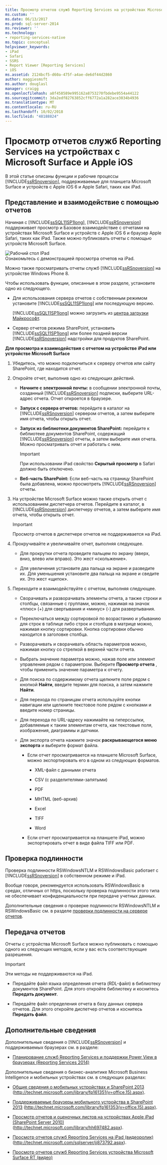 ```yaml
---
title: Просмотр отчетов служб Reporting Services на устройствах Microsoft Surface и Apple iOS | Документация Майкрософт
ms.custom: ''
ms.date: 06/13/2017
ms.prod: sql-server-2014
ms.reviewer: ''
ms.technology:
- reporting-services-native
ms.topic: conceptual
helpviewer_keywords:
- iPad
- Safari
- SSRS
- Report Viewer [Reporting Services]
- iOS
ms.assetid: 2124bcf5-d60a-475f-a4ae-de6df44d2860
author: maggiesmsft
ms.author: douglasl
manager: craigg
ms.openlocfilehash: a8f458589e995162a8753270fbdebe9554a44122
ms.sourcegitcommit: 3da2edf82763852cff6772a1a282ace3034b4936
ms.translationtype: MT
ms.contentlocale: ru-RU
ms.lasthandoff: 10/02/2018
ms.locfileid: "48188824"
---
```

# <a name="view-reporting-services-reports-on-microsoft-surface-devices-and--apple-ios-devices"></a>Просмотр отчетов служб Reporting Services на устройствах с Microsoft Surface и Apple iOS
  В этой статье описаны функции и рабочие процессы [!INCLUDE[ssRSnoversion](../includes/ssrsnoversion-md.md)], поддерживаемые для планшета Microsoft Surface и устройств с Apple iOS 6 и Apple Safari, таких как iPad.  
  
## <a name="view-and-interact-with-reports"></a>Представление и взаимодействие с помощью отчетов  
 Начиная с [!INCLUDE[ssSQL11SP1long](../includes/sssql11sp1long-md.md)], [!INCLUDE[ssRSnoversion](../includes/ssrsnoversion-md.md)] поддерживает просмотр и Базовое взаимодействие с отчетами на устройствах Microsoft Surface и устройств с Apple iOS 6 и браузер Apple Safari, таких как iPad. Также можно публиковать отчеты с помощью устройств Microsoft Surface.  
  
 ![Рабочий стол IPad](media/videothumbnail.jpg "рабочий стол IPad")  
Ознакомьтесь с демонстрацией просмотра отчетов на iPad.  
  
 Можно также просматривать отчеты служб [!INCLUDE[ssRSnoversion](../includes/ssrsnoversion-md.md)] на устройстве Windows Phone 8.  
  
 Чтобы использовать функции, описанные в этом разделе, установите одно из следующего.  
  
-   Для использования сервера отчетов с собственным режимом установите [!INCLUDE[ssSQL11SP1long](../includes/sssql11sp1long-md.md)] или последующую версию.  
  
     [!INCLUDE[ssSQL11SP1long](../includes/sssql11sp1long-md.md)] можно загрузить из [центра загрузки Майкрософт](http://www.microsoft.com/download/details.aspx?id=35575).  
  
-   Сервер отчетов режима SharePoint, установить [!INCLUDE[ssSQL11SP1long](../includes/sssql11sp1long-md.md)] или более поздней версии [!INCLUDE[ssRSnoversion](../includes/ssrsnoversion-md.md)] надстройки для продуктов SharePoint.  
  
 **Для просмотра и взаимодействия с отчетом на устройстве iPad или устройстве Microsoft Surface**  
  
1.  Убедитесь, что можно подключиться к серверу отчетов или сайту SharePoint, где находится отчет.  
  
2.  Откройте отчет, выполнив одно из следующих действий.  
  
    -   **Начните с электронной почты:** в сообщении электронной почты, созданный [!INCLUDE[ssRSnoversion](../includes/ssrsnoversion-md.md)] подписки, выберите URL-адрес отчета. Отчет откроется в браузере.  
  
    -   **Запуск с сервера отчетов:** перейдите в каталог на [!INCLUDE[ssRSnoversion](../includes/ssrsnoversion-md.md)] сервером отчетов, а затем выберите имя отчета, чтобы открыть отчет.  
  
    -   **Запуск из библиотеки документов SharePoint:** перейдите к библиотеке документов SharePoint, содержащий [!INCLUDE[ssRSnoversion](../includes/ssrsnoversion-md.md)] отчеты, а затем выберите имя отчета. Можно просматривать отчет и работать с ним.  
  
        > [!IMPORTANT]  
        >  При использовании iPad свойство **Скрытый просмотр** в Safari должно быть отключено.  
  
    -   **Веб-часть SharePoint:** Если веб-часть на страницу SharePoint была добавлена, можно просмотреть [!INCLUDE[ssRSnoversion](../includes/ssrsnoversion-md.md)] отчеты.  
  
3.  На устройстве Microsoft Surface можно также открыть отчет с использованием диспетчера отчетов. Перейдите в каталог, в [!INCLUDE[ssRSnoversion](../includes/ssrsnoversion-md.md)] диспетчеру отчетов, а затем выберите имя отчета, чтобы открыть отчет.  
  
    > [!IMPORTANT]  
    >  Просмотр отчетов в диспетчере отчетов не поддерживается на iPad.  
  
4.  Прокручивайте и увеличивайте отчет, выполняя следующее.  
  
    -   Для прокрутки отчета проведите пальцем по экрану (вверх, вниз, влево или вправо). Это жест «скольжение».  
  
    -   Для увеличения установите два пальца на экране и разведите их. Для уменьшения установите два пальца на экране и сведите их. Это жест «щипок».  
  
5.  Переходите и взаимодействуйте с отчетом, выполняя следующее.  
  
    -   Сворачивать и разворачивать элементы отчета, а также строки и столбцы, связанные с группами, можно, нажимая на значок «плюс» (+) для свертывания и «минус» (-) для развертывания.  
  
    -   Переключаться между сортировкой по возрастанию и убыванию для строк в таблице либо строк и столбцов в матрице можно, нажимая кнопку сортировки. Кнопка сортировки обычно находится в заголовке столбца.  
  
    -   Разворачивать и сворачивать область параметров можно, нажимая кнопку со стрелкой в верхней части отчета.  
  
    -   Выбрать значение параметра можно, нажав поле или элемент управления рядом с параметром. Выберите **Просмотр отчета** , чтобы применить значение параметра к отчету.  
  
    -   Для поиска по содержимому отчета щелкните поле рядом с кнопкой **Найти**, введите термин для поиска, а затем нажмите **Найти**.  
  
    -   Для перехода по страницам отчета используйте кнопки навигации или щелкните текстовое поле рядом с кнопками и введите номер страницы.  
  
    -   Для перехода по URL-адресу нажимайте на гиперссылки, добавляемые к таким элементам отчета, как текстовые поля, изображения, диаграммы и датчики.  
  
    -   Для экспорта отчета нажмите значок **раскрывающегося меню экспорта** и выберите формат файла.  
  
        -   Если отчет просматривается на планшете Microsoft Surface, можно экспортировать его в одном из следующих форматов.  
  
            -   XML-файл с данными отчета  
  
            -   CSV (с разделителями-запятыми)  
  
            -   PDF  
  
            -   MHTML (веб-архив)  
  
            -   Excel  
  
            -   TIFF  
  
            -   Word  
  
        -   Если отчет просматривается на планшете iPad, можно экспортировать отчет в виде файла TIFF или PDF.  
  
## <a name="authentication"></a>Проверка подлинности  
 Проверка подлинности RSWindowsNTLM и RSWindowsBasic работает с [!INCLUDE[ssRSnoversion](../includes/ssrsnoversion-md.md)] в собственном режиме и iPad.  
  
 Вообще говоря, рекомендуется использовать RSWindowsBasic в средах, отличных от https, поскольку проверка подлинности этого типа не обеспечивает конфиденциальности при передаче учетных данных.  
  
 Дополнительные сведения о проверке подлинности RSWindowsNTLM и RSWindowsBasic см. в разделе [проверки подлинности на сервере отчетов](security/authentication-with-the-report-server.md).  
  
## <a name="uploading-reports"></a>Передача отчетов  
 Отчеты с устройства Microsoft Surface можно публиковать с помощью одного из следующих методов, если у вас есть соответствующие разрешения.  
  
> [!IMPORTANT]  
>  Эти методы не поддерживаются на iPad.  
  
-   Передайте файл языка определения отчета (RDL-файл) в библиотеку документов SharePoint. Для этого откройте библиотеку и коснитесь **Передать документ**.  
  
-   Передайте файл определения отчета в базу данных сервера отчетов. Для этого откройте диспетчер отчетов и коснитесь **Передать файл**.  
  
## <a name="additional-information"></a>Дополнительные сведения  
 Дополнительные сведения о [!INCLUDE[ssRSnoversion](../includes/ssrsnoversion-md.md)] и поддерживаемых браузерах см. в разделе:  
  
-   [Планирование служб Reporting Services и поддержки Power View в браузерах &#40;Reporting Services 2014&#41;](../../2014/reporting-services/browser-support-for-reporting-services-and-power-view.md)  
  
 Дополнительные сведения о бизнес-аналитике Microsoft Business Intelligence и мобильных устройствах см. в следующих разделах:  
  
-   [Общие сведения о мобильных устройствах и SharePoint 2013](http://technet.microsoft.com/library/fp161351\(v=office.15\).aspx) (http://technet.microsoft.com/library/fp161351(v=office.15).aspx).  
  
-   [Поддерживаемые браузеры мобильного устройства в SharePoint 2013](http://technet.microsoft.com/library/fp161353\(v=office.15\).aspx) (http://technet.microsoft.com/library/fp161353(v=office.15).aspx).  
  
-   [Просмотр отчетов и оценочных листов на устройствах Apple iPad (SharePoint Server 2010)](http://technet.microsoft.com/library/hh697482.aspx) (http://technet.microsoft.com/library/hh697482.aspx).  
  
-   [Просмотр отчетов служб Reporting Services на iPad (видеоролик)](http://technet.microsoft.com/sqlserver/jj873792.aspx) (http://technet.microsoft.com/sqlserver/jj873792.aspx).  
  
-   [Просмотр отчетов служб Reporting Services устройства Microsoft Surface RT (видео)](http://technet.microsoft.com/sqlserver/dn146017)  
  
  
